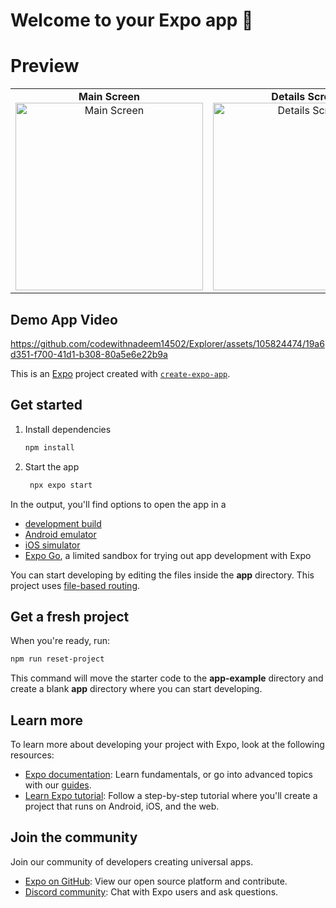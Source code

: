 # Welcome to your Expo app 👋
# Preview

<p align="center">
  <table>
    <tr>
      <td align="center">
        <b>Main Screen</b><br>
        <img src="https://github.com/codewithnadeem14502/Explorer/assets/105824474/c506dbd6-df6f-4581-bc01-7c2b1e95d22f" alt="Main Screen" width="300" />
      </td>
      <td align="center">
        <b>Details Screen</b><br>
        <img src="https://github.com/codewithnadeem14502/Explorer/assets/105824474/f1709230-36ed-4ca0-8d4f-e354f4ff15fc" alt="Details Screen" width="300" />
      </td>
    </tr>
  </table>
</p>

## Demo App Video

https://github.com/codewithnadeem14502/Explorer/assets/105824474/19a6d351-f700-41d1-b308-80a5e6e22b9a





This is an [Expo](https://expo.dev) project created with [`create-expo-app`](https://www.npmjs.com/package/create-expo-app).

## Get started

1. Install dependencies

   ```bash
   npm install
   ```

2. Start the app

   ```bash
    npx expo start
   ```

In the output, you'll find options to open the app in a

- [development build](https://docs.expo.dev/develop/development-builds/introduction/)
- [Android emulator](https://docs.expo.dev/workflow/android-studio-emulator/)
- [iOS simulator](https://docs.expo.dev/workflow/ios-simulator/)
- [Expo Go](https://expo.dev/go), a limited sandbox for trying out app development with Expo

You can start developing by editing the files inside the **app** directory. This project uses [file-based routing](https://docs.expo.dev/router/introduction).

## Get a fresh project

When you're ready, run:

```bash
npm run reset-project
```

This command will move the starter code to the **app-example** directory and create a blank **app** directory where you can start developing.

## Learn more

To learn more about developing your project with Expo, look at the following resources:

- [Expo documentation](https://docs.expo.dev/): Learn fundamentals, or go into advanced topics with our [guides](https://docs.expo.dev/guides).
- [Learn Expo tutorial](https://docs.expo.dev/tutorial/introduction/): Follow a step-by-step tutorial where you'll create a project that runs on Android, iOS, and the web.

## Join the community

Join our community of developers creating universal apps.

- [Expo on GitHub](https://github.com/expo/expo): View our open source platform and contribute.
- [Discord community](https://chat.expo.dev): Chat with Expo users and ask questions.
